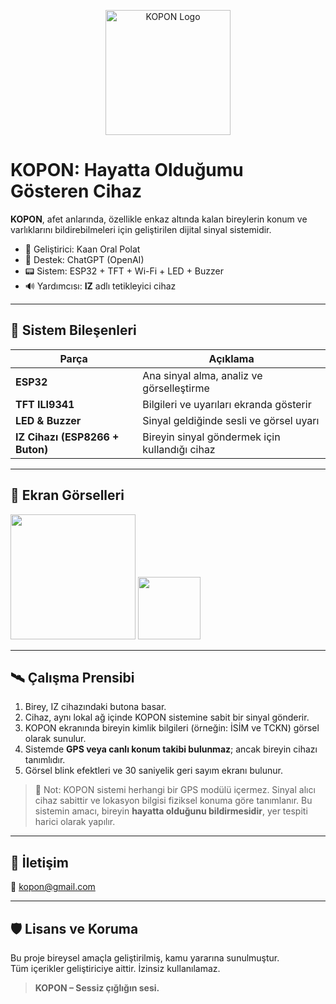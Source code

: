 
<p align="center">
  <img src="assets/logo-kopon.png" alt="KOPON Logo" width="200">
</p>

# KOPON: Hayatta Olduğumu Gösteren Cihaz

**KOPON**, afet anlarında, özellikle enkaz altında kalan bireylerin konum ve varlıklarını bildirebilmeleri için geliştirilen dijital sinyal sistemidir.

- 🧠 Geliştirici: Kaan Oral Polat
- 🤖 Destek: ChatGPT (OpenAI)
- 📟 Sistem: ESP32 + TFT + Wi-Fi + LED + Buzzer
- 🔊 Yardımcısı: **IZ** adlı tetikleyici cihaz

---

## 🔧 Sistem Bileşenleri

| Parça | Açıklama |
|-------|----------|
| **ESP32** | Ana sinyal alma, analiz ve görselleştirme |
| **TFT ILI9341** | Bilgileri ve uyarıları ekranda gösterir |
| **LED & Buzzer** | Sinyal geldiğinde sesli ve görsel uyarı |
| **IZ Cihazı (ESP8266 + Buton)** | Bireyin sinyal göndermek için kullandığı cihaz |

---

## 📸 Ekran Görselleri

<img src="assets/logo-kopon.png" width="200">
<img src="assets/logo-iz.png" width="100">

---

## 🛰️ Çalışma Prensibi

1. Birey, IZ cihazındaki butona basar.
2. Cihaz, aynı lokal ağ içinde KOPON sistemine sabit bir sinyal gönderir.
3. KOPON ekranında bireyin kimlik bilgileri (örneğin: İSİM ve TCKN) görsel olarak sunulur.
4. Sistemde **GPS veya canlı konum takibi bulunmaz**; ancak bireyin cihazı tanımlıdır.
5. Görsel blink efektleri ve 30 saniyelik geri sayım ekranı bulunur.

> 📍 Not: KOPON sistemi herhangi bir GPS modülü içermez.
> Sinyal alıcı cihaz sabittir ve lokasyon bilgisi fiziksel konuma göre tanımlanır.
> Bu sistemin amacı, bireyin **hayatta olduğunu bildirmesidir**, yer tespiti harici olarak yapılır.

---

## 💬 İletişim

📩 kopon@gmail.com

---

## 🛡️ Lisans ve Koruma

Bu proje bireysel amaçla geliştirilmiş, kamu yararına sunulmuştur.  
Tüm içerikler geliştiriciye aittir. İzinsiz kullanılamaz.

> **KOPON – Sessiz çığlığın sesi.**
